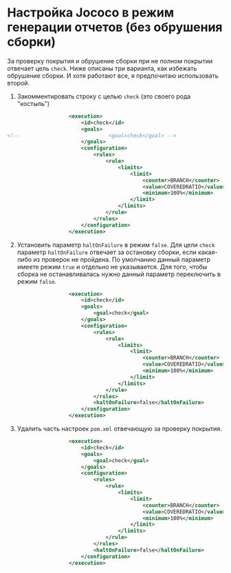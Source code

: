 # Настройка Jococo в режим генерации отчетов (без обрушения сборки)

За проверку покрытия и обрушение сборки при не полном покрытии отвечает цель `check`. Ниже описаны три варианта, как избежать обрушение сборки. И хотя работают все, я предпочитаю использовать второй.
1. Закомментировать строку с целью `check` (это своего рода "костыль")

```xml
                    <execution>
                        <id>check</id>
                        <goals>
<!--                             <goal>check</goal> -->
                        </goals>
                        <configuration>
                            <rules>
                                <rule>
                                    <limits>
                                        <limit>
                                            <counter>BRANCH</counter>
                                            <value>COVEREDRATIO</value>
                                            <minimum>100%</minimum>
                                        </limit>
                                    </limits>
                                </rule>
                            </rules>
                        </configuration>
                    </execution>
```
2. Установить параметр `haltOnFailure` в режим `false`. Для цели `check` параметр `haltOnFailure` отвечает за остановку сборки, если какая-либо из проверок
не пройдена. По умолчанию данный параметр имеете режим `true` и отдельно не указывается. Для того, чтобы сборка не останавливалась нужно данный параметр переключить в
режим `false`.

```xml
                    <execution>
                        <id>check</id>
                        <goals>
                            <goal>check</goal>
                        </goals>
                        <configuration>
                            <rules>
                                <rule>
                                    <limits>
                                        <limit>
                                            <counter>BRANCH</counter>
                                            <value>COVEREDRATIO</value>
                                            <minimum>100%</minimum>
                                        </limit>
                                    </limits>
                                </rule>
                            </rules>
                            <haltOnFailure>false</haltOnFailure>
                        </configuration>
                    </execution>
```
3. Удалить часть настроек `pom.xml` отвечающую за проверку покрытия.

```xml
                    <execution>
                        <id>check</id>
                        <goals>
                            <goal>check</goal>
                        </goals>
                        <configuration>
                            <rules>
                                <rule>
                                    <limits>
                                        <limit>
                                            <counter>BRANCH</counter>
                                            <value>COVEREDRATIO</value>
                                            <minimum>100%</minimum>
                                        </limit>
                                    </limits>
                                </rule>
                            </rules>
                            <haltOnFailure>false</haltOnFailure>
                        </configuration>
                    </execution>
```
